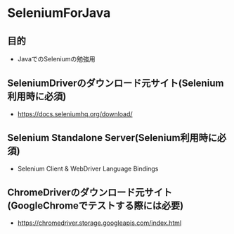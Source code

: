 # SeleniumForJava

## 目的
*   JavaでのSeleniumの勉強用

## SeleniumDriverのダウンロード元サイト(Selenium利用時に必須)
*   https://docs.seleniumhq.org/download/

## Selenium Standalone Server(Selenium利用時に必須)
*   Selenium Client & WebDriver Language Bindings

## ChromeDriverのダウンロード元サイト(GoogleChromeでテストする際には必要)
*   https://chromedriver.storage.googleapis.com/index.html






